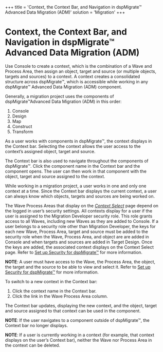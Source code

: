 +++
title = 'Context, the Context Bar, and Navigation in dspMigrate™ Advanced Data Migration (ADM)'
solution = 'Migration'
+++

# Context, the Context Bar, and Navigation in dspMigrate™ Advanced Data Migration (ADM)

Use Console to create a context, which is the combination of a Wave and
Process Area, then assign an object, target and source (or multiple
objects, targets and sources) to a context. A context creates a
consolidated structure across dspMigrate™, which is accessible while
working in any dspMigrate™ Advanced Data Migration (ADM) component.

Generally, a migration project uses the components of
dspMigrate™Advanced Data Migration (ADM) in this order:

1.  Console
2.  Design
3.  Map
4.  Construct
5.  Transform

As a user works with components in dspMigrate™, the context displays in
the Context bar. Selecting the context allows the user access to the
context’s assigned object, target and source.

The Context bar is also used to navigate throughout the components of
dspMigrate™. Click the component name in the Context bar and the
component opens. The user can then work in that component with the
object, target and source assigned to the context.

While working in a migration project, a user works in one and only one
context at a time. Since the Context bar displays the current context, a
user can always know which objects, targets and sources are being worked
on.

The Wave Process Areas that display on the *[Context
Select](../Console/Page_Desc/Context_Select.htm)* page depend on the
logged in user’s security settings. All contexts display for a user if
the user is assigned to the Migration Developer security role. This role
grants access to all Waves, including new Waves as they are added to
Console. If a user belongs to a security role other than Migration
Developer, the keys for each new Wave, Process Area, target and source
must be added to the security role when the Wave, Process Area, and
object are are added in Console and when targets and sources are added
in Target Design. Once the keys are added, the associated context
displays on the Context Select page. Refer to [Set up Security for
dspMigrate™](Set_Up_Security_for_dspMigrate.htm) for more information.

**NOTE**: A user must have access to the Wave, the Process Area, the
object, the target and the source to be able to view and select it.
Refer to [Set up Security for
dspMigrate™](Set_Up_Security_for_dspMigrate.htm) for more information.

To switch to a new context in the Context bar:

1.  Click the context name in the Context bar.
2.  Click the link in the Wave Process Area column.

The Context bar updates, displaying the new context, and the object,
target and source assigned to that context can be used in the component.

**NOTE**: If the user navigates to a component outside of dspMigrate™,
the Context bar no longer displays.

**NOTE**: If a user is currently working in a context (for example, that
context displays on the user’s Context bar), neither the Wave nor
Process Area in the context can be deleted.
